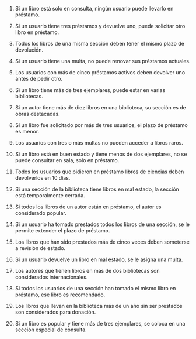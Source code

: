 1. Si un libro está solo en consulta, ningún usuario puede llevarlo en préstamo.

2. Si un usuario tiene tres préstamos y devuelve uno, puede solicitar otro libro en préstamo.

3. Todos los libros de una misma sección deben tener el mismo plazo de devolución.

4. Si un usuario tiene una multa, no puede renovar sus préstamos actuales.

5. Los usuarios con más de cinco préstamos activos deben devolver uno antes de pedir otro.

6. Si un libro tiene más de tres ejemplares, puede estar en varias bibliotecas.

7. Si un autor tiene más de diez libros en una biblioteca, su sección es de obras destacadas.

8. Si un libro fue solicitado por más de tres usuarios, el plazo de préstamo es menor.

9. Los usuarios con tres o más multas no pueden acceder a libros raros.

10. Si un libro está en buen estado y tiene menos de dos ejemplares, no se puede consultar en sala, solo en préstamo.

12. Todos los usuarios que pidieron en préstamo libros de ciencias deben devolverlos en 10 días.

12. Si una sección de la biblioteca tiene libros en mal estado, la sección está temporalmente cerrada.

13. Si todos los libros de un autor están en préstamo, el autor es considerado popular.

14. Si un usuario ha tomado prestados todos los libros de una sección, se le permite extender el plazo de préstamo.

15. Los libros que han sido prestados más de cinco veces deben someterse a revisión de estado.

16. Si un usuario devuelve un libro en mal estado, se le asigna una multa.

17. Los autores que tienen libros en más de dos bibliotecas son considerados internacionales.

18. Si todos los usuarios de una sección han tomado el mismo libro en préstamo, ese libro es recomendado.

19. Los libros que llevan en la biblioteca más de un año sin ser prestados son considerados para donación.

20. Si un libro es popular y tiene más de tres ejemplares, se coloca en una sección especial de consulta.